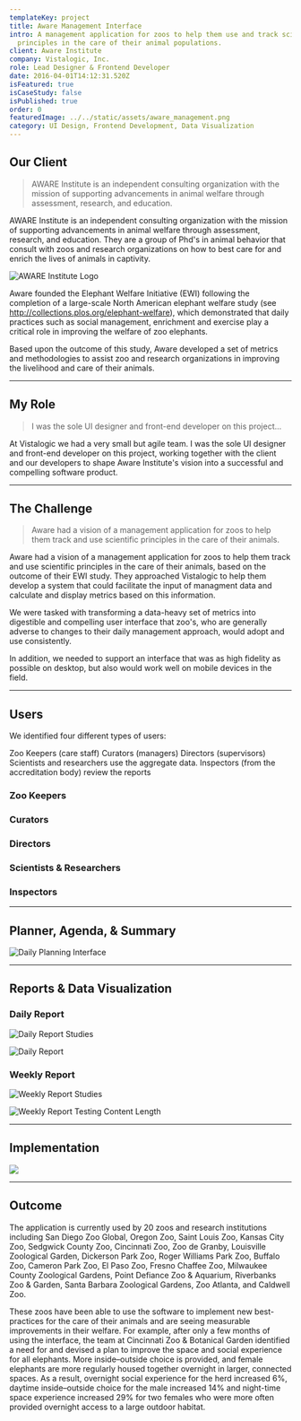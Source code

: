 ```yaml
---
templateKey: project
title: Aware Management Interface
intro: A management application for zoos to help them use and track scientific
  principles in the care of their animal populations.
client: Aware Institute
company: Vistalogic, Inc.
role: Lead Designer & Frontend Developer
date: 2016-04-01T14:12:31.520Z
isFeatured: true
isCaseStudy: false
isPublished: true
order: 0
featuredImage: ../../static/assets/aware_management.png
category: UI Design, Frontend Development, Data Visualization
---
```

## Our Client

> AWARE Institute is an independent consulting organization with the mission of supporting advancements in animal welfare through assessment, research, and education.

AWARE Institute is an independent consulting organization with the mission of supporting advancements in animal welfare through assessment, research, and education. They are a group of Phd's in animal behavior that consult with zoos and research organizations on how to best care for and enrich the lives of animals in captivity.

![AWARE Institute Logo](/assets/aware-logo.png "AWARE Institute")

Aware founded the Elephant Welfare Initiative (EWI) following the completion of a large-scale North American elephant welfare study (see http://collections.plos.org/elephant-welfare), which demonstrated that daily practices such as social management, enrichment and exercise play a critical role in improving the welfare of zoo elephants.

Based upon the outcome of this study, Aware developed a set of metrics and methodologies to assist zoo and research organizations in improving the livelihood and care of their animals.

<hr />

## My Role

> I was the sole UI designer and front-end developer on this project...

At Vistalogic we had a very small but agile team. I was the sole UI designer and front-end developer on this project, working together with the client and our developers to shape Aware Institute's vision into a successful and compelling software product.

<hr />

## The Challenge

> Aware had a vision of a management application for zoos to help them track and use scientific principles in the care of their animals.

Aware had a vision of a management application for zoos to help them track and use scientific principles in the care of their animals, based on the outcome of their EWI study. They approached Vistalogic to help them develop a system that could facilitate the input of managment data and calculate and display metrics based on this information.  

We were tasked with transforming a data-heavy set of metrics into digestible and compelling user interface that zoo's, who are generally adverse to changes to their daily management approach, would adopt and use consistently. 

In addition, we needed to support an interface that was as high fidelity as possible on desktop, but also would work well on mobile devices in the field.

<hr />

## Users

We identified four different types of users:

Zoo Keepers (care staff)
Curators (managers)
Directors (supervisors) 
Scientists and researchers use the aggregate data. 
Inspectors (from the accreditation body) review the reports

### Zoo Keepers

### Curators

### Directors

### Scientists & Researchers

### Inspectors

<hr />

## Planner, Agenda, & Summary

![Daily Planning Interface](/assets/screen-shot-2020-08-31-at-15.00.00.png "Daily Planning Interface")

<hr />

## Reports & Data Visualization

### Daily Report

![Daily Report Studies](/assets/report_options.png "Daily Report Iterations")

![Daily Report](/assets/170312_report_mockup_alt_01_daily_report_program.png "Daily Report")

### Weekly Report

![Weekly Report Studies](/assets/weekly_report_options.png "Weekly Report Studies")

![Weekly Report Testing Content Length](/assets/weekly-report-–-large-housing-sets.png "Weekly Report Testing Content Length")

<hr />

## Implementation

![](/assets/annotated_agenda_list_view.png)

<hr />

## Outcome

The application is currently used by 20 zoos and research institutions including San Diego Zoo Global, Oregon Zoo, Saint Louis Zoo, Kansas City Zoo, Sedgwick County Zoo, Cincinnati Zoo, Zoo de Granby, Louisville Zoological Garden, Dickerson Park Zoo, Roger Williams Park Zoo, Buffalo Zoo, Cameron Park Zoo, El Paso Zoo, Fresno Chaffee Zoo, Milwaukee County Zoological Gardens, Point Defiance Zoo & Aquarium, Riverbanks Zoo & Garden, Santa Barbara Zoological Gardens, Zoo Atlanta, and Caldwell Zoo.

These zoos have been able to use the software to implement new best-practices for the care of their animals and are seeing measurable improvements in their welfare. For example, after only a few months of using the interface, the team at Cincinnati Zoo & Botanical Garden  identified a need for and devised a plan to improve the space and social experience for all elephants. More inside–outside choice is provided, and female elephants are more regularly housed together overnight in larger, connected spaces. As a result, overnight social experience for the herd increased 6%, daytime inside–outside choice for the male increased 14% and night-time space experience increased 29% for two females who were more often provided overnight access to a large outdoor habitat.